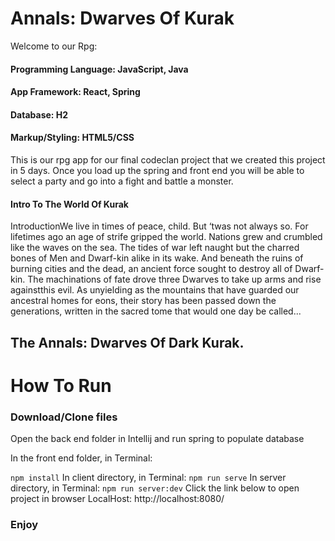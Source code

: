 # Annals: Dwarves Of Kurak

Welcome to our Rpg:

#### Programming Language: JavaScript, Java

#### App Framework: React, Spring

#### Database: H2

#### Markup/Styling: HTML5/CSS

This is our rpg app for our final codeclan project that we created this project in 5 days.
Once you load up the spring and front end you will be able to select a party and go into a fight and battle a monster.

#### Intro To The World Of Kurak
IntroductionWe live in times of peace, child. But ‘twas not always so. For lifetimes ago an age of strife gripped the world. 
Nations grew and crumbled like the waves on the sea. The tides of war left naught but the charred bones of Men and Dwarf-kin alike in its wake.
And beneath the ruins of burning cities and the dead, an ancient force sought to destroy all of Dwarf-kin. 
The machinations of fate drove three Dwarves to take up arms and rise againstthis evil.
As unyielding as the mountains that have guarded our ancestral homes for eons, 
their story has been passed down the generations, written in the sacred tome that would one day be called...
## The Annals: Dwarves Of Dark Kurak.



# How To Run
### Download/Clone files

Open the back end folder in Intellij and run spring to populate database

In the front end folder, in Terminal:

`npm install`
In client directory, in Terminal:
`npm run serve`
In server directory, in Terminal:
`npm run server:dev`
Click the link below to open project in browser
LocalHost: http://localhost:8080/



### Enjoy
